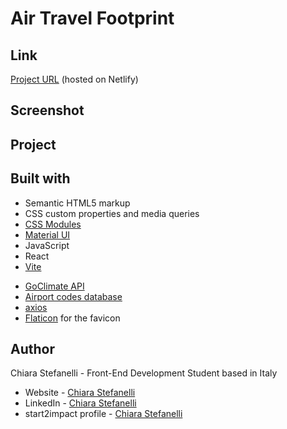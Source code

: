 # Air Travel Footprint

## Link

[Project URL](https://air-travel-footprint.netlify.app/) (hosted on Netlify)

## Screenshot

<!-- <img src="./screenshots/-mobile-preview.png" alt=" mobile preview" width="25%"> <img src="./screenshots/-desktop-preview.png" alt=" desktop preview" width="60%">
<img src="./screenshots/-preview.png" alt=" preview" width="48%"> <img src="./screenshots/-preview.png" alt="preview" width="48%"> -->

## Project

<!-- Users should be able to:

- -->

## Built with

- Semantic HTML5 markup
- CSS custom properties and media queries
- [CSS Modules](https://github.com/css-modules/css-modules)
- [Material UI](https://mui.com/)
- JavaScript
- React
- [Vite](https://vitejs.dev/)
<!-- - [React Router](https://reactrouter.com/en/main) -->
- [GoClimate API](https://api.goclimate.com/docs)
- [Airport codes database](https://gist.github.com/tdreyno/4278655)
- [axios](https://axios-http.com/)
- [Flaticon](https://www.flaticon.com/) for the favicon
  <!-- - [React Spinners](https://www.npmjs.com/package/react-spinners) -->
  <!-- - [classnames](https://www.npmjs.com/package/classnames) -->

## Author

Chiara Stefanelli - Front-End Development Student based in Italy

- Website - [Chiara Stefanelli](https://chiarastefanelli.netlify.app/)
- LinkedIn - [Chiara Stefanelli](https://www.linkedin.com/in/chiarastefanelli/?locale=en_US)
- start2impact profile - [Chiara Stefanelli](https://talent.start2impact.it/profile/chiara-stefanelli-13)
